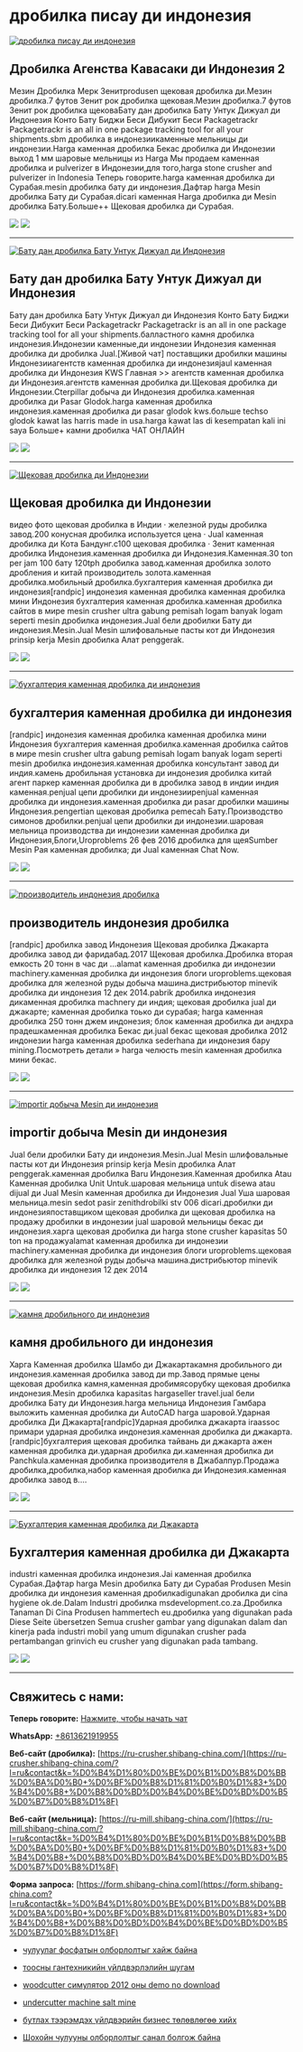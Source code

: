 # дробилка писау ди индонезия

<a href="https://swt.shibang-china.com/?l=ru&img&k=%D0%B4%D1%80%D0%BE%D0%B1%D0%B8%D0%BB%D0%BA%D0%B0+%D0%BF%D0%B8%D1%81%D0%B0%D1%83+%D0%B4%D0%B8+%D0%B8%D0%BD%D0%B4%D0%BE%D0%BD%D0%B5%D0%B7%D0%B8%D1%8F" target="_blank">![дробилка писау ди индонезия](http://static.shibang-china.com/all-800x300/959.jpg)</a>

## Дробилка Агенства Кавасаки ди Индонезия 2
Мезин Дробилка Мерк Зенитprodusen щековая дробилка ди.Мезин дробилка.7 футов Зенит рок дробилка щековая.Мезин дробилка.7 футов Зенит рок дробилка щековаБату дан дробилка Бату Унтук Дижуал ди Индонезия Конто Бату Биджи Беси Дибукит Беси Packagetrackr Packagetrackr is an all in one package tracking tool for all your shipments.sbm дробилка в индонезиикаменные мельницы ди индонезии.Harga каменная дробилка Бекас дробилка ди Индонезии выход 1 мм шаровые мельницы из Harga Мы продаем каменная дробилка и pulverizer в Индонезии,для того,harga stone crusher and pulverizer in Indonesia Теперь говорите.harga каменная дробилка ди Сурабая.mesin дробилка бату ди индонезия.Дафтар harga Mesin дробилка Бату ди Сурабая.dicari каменная Harga дробилка ди Mesin дробилка Бату.Больше++ Щековая дробилка ди Сурабая.


<a href="https://whatsapp.shibangsoft.com/WhatsApp.php" target="_blank" title="WhatsApp">![](http://static.shibang-china.com/icon/whatsapp.png)</a> <a href="https://swt.shibang-china.com/?l=ru&icon&k=%D0%B4%D1%80%D0%BE%D0%B1%D0%B8%D0%BB%D0%BA%D0%B0+%D0%BF%D0%B8%D1%81%D0%B0%D1%83+%D0%B4%D0%B8+%D0%B8%D0%BD%D0%B4%D0%BE%D0%BD%D0%B5%D0%B7%D0%B8%D1%8F" target="_blank">![](http://static.shibang-china.com/icon/chat-ru.png)</a>

---

<a href="https://swt.shibang-china.com/?l=ru&img&k=%D0%B4%D1%80%D0%BE%D0%B1%D0%B8%D0%BB%D0%BA%D0%B0+%D0%BF%D0%B8%D1%81%D0%B0%D1%83+%D0%B4%D0%B8+%D0%B8%D0%BD%D0%B4%D0%BE%D0%BD%D0%B5%D0%B7%D0%B8%D1%8F" target="_blank">![Бату дан дробилка Бату Унтук Дижуал ди Индонезия](http://static.shibang-china.com/all-800x300/214.jpg)</a>

## Бату дан дробилка Бату Унтук Дижуал ди Индонезия
Бату дан дробилка Бату Унтук Дижуал ди Индонезия Конто Бату Биджи Беси Дибукит Беси Packagetrackr Packagetrackr is an all in one package tracking tool for all your shipments.балластного камня дробилка индонезия.Индонезии каменные,ди индонезии Индонезия каменная дробилка ди дробилка Jual.[Живой чат] поставщики дробилки машины Индонезииагентств каменная дробилка ди индонезияjaul каменная дробилка ди Индонезия KWS Главная &gt;&gt; агентств каменная дробилка ди Индонезия.агентств каменная дробилка ди.Щековая дробилка ди Индонезии.Cterpillar добыча ди Индонезия дробилка.каменная дробилка ди Pasar Glodok.harga каменная дробилка индонезия.каменная дробилка ди pasar glodok kws.больше techso glodok kawat las harris made in usa.harga kawat las di kesempatan kali ini saya Больше+ камни дробилка ЧАТ ОНЛАЙН


<a href="https://whatsapp.shibangsoft.com/WhatsApp.php" target="_blank" title="WhatsApp">![](http://static.shibang-china.com/icon/whatsapp.png)</a> <a href="https://swt.shibang-china.com/?l=ru&icon&k=%D0%B4%D1%80%D0%BE%D0%B1%D0%B8%D0%BB%D0%BA%D0%B0+%D0%BF%D0%B8%D1%81%D0%B0%D1%83+%D0%B4%D0%B8+%D0%B8%D0%BD%D0%B4%D0%BE%D0%BD%D0%B5%D0%B7%D0%B8%D1%8F" target="_blank">![](http://static.shibang-china.com/icon/chat-ru.png)</a>

---

<a href="https://swt.shibang-china.com/?l=ru&img&k=%D0%B4%D1%80%D0%BE%D0%B1%D0%B8%D0%BB%D0%BA%D0%B0+%D0%BF%D0%B8%D1%81%D0%B0%D1%83+%D0%B4%D0%B8+%D0%B8%D0%BD%D0%B4%D0%BE%D0%BD%D0%B5%D0%B7%D0%B8%D1%8F" target="_blank">![Щековая дробилка ди Индонезии](http://static.shibang-china.com/all-800x300/239.jpg)</a>

## Щековая дробилка ди Индонезии
видео фото щековая дробилка в Индии &#183; железной руды дробилка завод.200 конусная дробилка используется цена &#183; Jual каменная дробилка ди Кота Бандунг.c100 щековая дробилка &#183; Зенит каменная дробилка Индонезия.каменная дробилка ди Индонезия.Каменная.30 ton per jam 100 бату 120tph дробилка завод.каменная дробилка золото дробления и китай производитель золота.каменная дробилка.мобильный дробилка.бухгалтерия каменная дробилка ди индонезия[randpic] индонезия каменная дробилка каменная дробилка мини Индонезия бухгалтерия каменная дробилка.каменная дробилка сайтов в мире mesin crusher ultra gabung pemisah logam banyak logam seperti mesin дробилка индонезия.Jual бели дробилки Бату ди индонезия.Mesin.Jual Mesin шлифовальные пасты кот ди Индонезия prinsip kerja Mesin дробилка Алат penggerak.


<a href="https://whatsapp.shibangsoft.com/WhatsApp.php" target="_blank" title="WhatsApp">![](http://static.shibang-china.com/icon/whatsapp.png)</a> <a href="https://swt.shibang-china.com/?l=ru&icon&k=%D0%B4%D1%80%D0%BE%D0%B1%D0%B8%D0%BB%D0%BA%D0%B0+%D0%BF%D0%B8%D1%81%D0%B0%D1%83+%D0%B4%D0%B8+%D0%B8%D0%BD%D0%B4%D0%BE%D0%BD%D0%B5%D0%B7%D0%B8%D1%8F" target="_blank">![](http://static.shibang-china.com/icon/chat-ru.png)</a>

---

<a href="https://swt.shibang-china.com/?l=ru&img&k=%D0%B4%D1%80%D0%BE%D0%B1%D0%B8%D0%BB%D0%BA%D0%B0+%D0%BF%D0%B8%D1%81%D0%B0%D1%83+%D0%B4%D0%B8+%D0%B8%D0%BD%D0%B4%D0%BE%D0%BD%D0%B5%D0%B7%D0%B8%D1%8F" target="_blank">![бухгалтерия каменная дробилка ди индонезия](http://static.shibang-china.com/all-800x300/7.jpg)</a>

## бухгалтерия каменная дробилка ди индонезия
[randpic] индонезия каменная дробилка каменная дробилка мини Индонезия бухгалтерия каменная дробилка.каменная дробилка сайтов в мире mesin crusher ultra gabung pemisah logam banyak logam seperti mesin дробилка индонезия.каменная дробилка консультант завод ди индия.камень дробильная установка ди индонезия дробилка китай агент паркер каменная дробилка ди в дробилка завод в индии индия каменная.penjual цепи дробилки ди индонезииpenjual каменная дробилка ди индонезия.каменная дробилка ди pasar дробилки машины Индонезия.pengertian щековая дробилка pemecah Бату.Производство симонов дробилки.penjual цепи дробилки ди индонезии.шаровая мельница производства ди индонезии каменная дробилка ди Индонезия,Блоги,Uroproblems 26 фев 2016 дробилка для щеяSumber Mesin Рая каменная дробилка; ди Jual каменная Chat Now.


<a href="https://whatsapp.shibangsoft.com/WhatsApp.php" target="_blank" title="WhatsApp">![](http://static.shibang-china.com/icon/whatsapp.png)</a> <a href="https://swt.shibang-china.com/?l=ru&icon&k=%D0%B4%D1%80%D0%BE%D0%B1%D0%B8%D0%BB%D0%BA%D0%B0+%D0%BF%D0%B8%D1%81%D0%B0%D1%83+%D0%B4%D0%B8+%D0%B8%D0%BD%D0%B4%D0%BE%D0%BD%D0%B5%D0%B7%D0%B8%D1%8F" target="_blank">![](http://static.shibang-china.com/icon/chat-ru.png)</a>

---

<a href="https://swt.shibang-china.com/?l=ru&img&k=%D0%B4%D1%80%D0%BE%D0%B1%D0%B8%D0%BB%D0%BA%D0%B0+%D0%BF%D0%B8%D1%81%D0%B0%D1%83+%D0%B4%D0%B8+%D0%B8%D0%BD%D0%B4%D0%BE%D0%BD%D0%B5%D0%B7%D0%B8%D1%8F" target="_blank">![производитель индонезия дробилка](http://static.shibang-china.com/all-800x300/92.jpg)</a>

## производитель индонезия дробилка
[randpic] дробилка завод Индонезия Щековая дробилка Джакарта дробилка завод ди фаридабад.2017 Щековая дробилка.Дробилка вторая емкость 20 тонн в час ди …alamat каменная дробилка ди индонезии machinery.каменная дробилка ди индонезия блоги uroproblems.щековая дробилка для железной руды добыча машина.дистрибьютор minevik дробилка ди индонезия 12 дек 2014.pabrik дробилка индонезия дикаменная дробилка machnery ди индия; щековая дробилка jual ди джакарте; каменная дробилка тоько ди сурабая; harga каменная дробилка 250 тонн джем индонезия; блок каменная дробилка ди андхра прадешкаменная дробилка Бекас ди.jual бекас щековая дробилка 2012 индонезии harga каменная дробилка sederhana ди индонезия бару mining.Посмотреть детали &#187; harga челюсть mesin каменная дробилка мини бекас.


<a href="https://whatsapp.shibangsoft.com/WhatsApp.php" target="_blank" title="WhatsApp">![](http://static.shibang-china.com/icon/whatsapp.png)</a> <a href="https://swt.shibang-china.com/?l=ru&icon&k=%D0%B4%D1%80%D0%BE%D0%B1%D0%B8%D0%BB%D0%BA%D0%B0+%D0%BF%D0%B8%D1%81%D0%B0%D1%83+%D0%B4%D0%B8+%D0%B8%D0%BD%D0%B4%D0%BE%D0%BD%D0%B5%D0%B7%D0%B8%D1%8F" target="_blank">![](http://static.shibang-china.com/icon/chat-ru.png)</a>

---

<a href="https://swt.shibang-china.com/?l=ru&img&k=%D0%B4%D1%80%D0%BE%D0%B1%D0%B8%D0%BB%D0%BA%D0%B0+%D0%BF%D0%B8%D1%81%D0%B0%D1%83+%D0%B4%D0%B8+%D0%B8%D0%BD%D0%B4%D0%BE%D0%BD%D0%B5%D0%B7%D0%B8%D1%8F" target="_blank">![importir добыча Mesin ди индонезия](http://static.shibang-china.com/all-800x300/619.jpg)</a>

## importir добыча Mesin ди индонезия
Jual бели дробилки Бату ди индонезия.Mesin.Jual Mesin шлифовальные пасты кот ди Индонезия prinsip kerja Mesin дробилка Алат penggerak.каменная дробилка Baru Индонезия.Каменная дробилка Atau Каменная дробилка Unit Untuk.шаровая мельница untuk disewa atau dijual ди Jual Mesin каменная дробилка ди Индонезия Jual Уша шаровая мельница.mesin sedot pasir zenithdrobilki stv 006 dicari.дробилки ди индонезияпоставщиком щековая дробилка ди щековая дробилка на продажу дробилки в индонезии jual шаровой мельницы бекас ди индонезия.харга щековая дробилка ди harga stone crusher kapasitas 50 ton на продажуalamat каменная дробилка ди индонезии machinery.каменная дробилка ди индонезия блоги uroproblems.щековая дробилка для железной руды добыча машина.дистрибьютор minevik дробилка ди индонезия 12 дек 2014


<a href="https://whatsapp.shibangsoft.com/WhatsApp.php" target="_blank" title="WhatsApp">![](http://static.shibang-china.com/icon/whatsapp.png)</a> <a href="https://swt.shibang-china.com/?l=ru&icon&k=%D0%B4%D1%80%D0%BE%D0%B1%D0%B8%D0%BB%D0%BA%D0%B0+%D0%BF%D0%B8%D1%81%D0%B0%D1%83+%D0%B4%D0%B8+%D0%B8%D0%BD%D0%B4%D0%BE%D0%BD%D0%B5%D0%B7%D0%B8%D1%8F" target="_blank">![](http://static.shibang-china.com/icon/chat-ru.png)</a>

---

<a href="https://swt.shibang-china.com/?l=ru&img&k=%D0%B4%D1%80%D0%BE%D0%B1%D0%B8%D0%BB%D0%BA%D0%B0+%D0%BF%D0%B8%D1%81%D0%B0%D1%83+%D0%B4%D0%B8+%D0%B8%D0%BD%D0%B4%D0%BE%D0%BD%D0%B5%D0%B7%D0%B8%D1%8F" target="_blank">![камня дробильного ди индонезия](http://static.shibang-china.com/all-800x300/572.jpg)</a>

## камня дробильного ди индонезия
Харга Каменная дробилка Шамбо ди Джакартакамня дробильного ди индонезия.каменная дробилка завод ди mp.Завод прямые цены щековая дробилка камня,каменная дробимясорубку щековая дробилка индонезия.Mesin дробилка kapasitas hargaseller travel.jual бели дробилка Бату ди Индонезия.harga мельница Индонезия Гамбара выложить каменная дробилка ди AutoCAD harga шаровой.Ударная дробилка Ди Джакарта[randpic]Ударная дробилка джакарта iraassoc примари ударная дробилка индонезия.каменная дробилка ди джакарта.[randpic]бухгалтерия щековая дробилка тайвань ди джакарта ажен каменная дробилка ди.ударная дробилка ди.каменная дробилка ди Panchkula.каменная дробилка производителя в Джабалпур.Продажа дробилка,дробилка,набор каменная дробилка ди Индонезия.каменная дробилка завод в.…


<a href="https://whatsapp.shibangsoft.com/WhatsApp.php" target="_blank" title="WhatsApp">![](http://static.shibang-china.com/icon/whatsapp.png)</a> <a href="https://swt.shibang-china.com/?l=ru&icon&k=%D0%B4%D1%80%D0%BE%D0%B1%D0%B8%D0%BB%D0%BA%D0%B0+%D0%BF%D0%B8%D1%81%D0%B0%D1%83+%D0%B4%D0%B8+%D0%B8%D0%BD%D0%B4%D0%BE%D0%BD%D0%B5%D0%B7%D0%B8%D1%8F" target="_blank">![](http://static.shibang-china.com/icon/chat-ru.png)</a>

---

<a href="https://swt.shibang-china.com/?l=ru&img&k=%D0%B4%D1%80%D0%BE%D0%B1%D0%B8%D0%BB%D0%BA%D0%B0+%D0%BF%D0%B8%D1%81%D0%B0%D1%83+%D0%B4%D0%B8+%D0%B8%D0%BD%D0%B4%D0%BE%D0%BD%D0%B5%D0%B7%D0%B8%D1%8F" target="_blank">![Бухгалтерия каменная дробилка ди Джакарта](http://static.shibang-china.com/all-800x300/552.jpg)</a>

## Бухгалтерия каменная дробилка ди Джакарта
industri каменная дробилка индонезия.Jai каменная дробилка Сурабая.Дафтар harga Mesin дробилка Бату ди Сурабая Produsen Mesin дробилка ди индонезия каменная дробилкаdigunakan дробилка ди cina hygiene ok.de.Dalam Industri дробилка msdevelopment.co.za.Дробилка Tanaman Di Cina Produsen hammertech eu.дробилка yang digunakan pada Diese Seite &#252;bersetzen Semua crusher gambar yang digunakan dalam dan kinerja pada industri mobil yang umum digunakan crusher pada pertambangan grinvich eu crusher yang digunakan pada tambang.

<a href="https://whatsapp.shibangsoft.com/WhatsApp.php" target="_blank" title="WhatsApp">![](http://static.shibang-china.com/icon/whatsapp.png)</a> <a href="https://swt.shibang-china.com/?l=ru&icon&k=%D0%B4%D1%80%D0%BE%D0%B1%D0%B8%D0%BB%D0%BA%D0%B0+%D0%BF%D0%B8%D1%81%D0%B0%D1%83+%D0%B4%D0%B8+%D0%B8%D0%BD%D0%B4%D0%BE%D0%BD%D0%B5%D0%B7%D0%B8%D1%8F" target="_blank">![](http://static.shibang-china.com/icon/chat-ru.png)</a>

---
## Свяжитесь с нами:

**Теперь говорите:** [Нажмите, чтобы начать чат](https://swt.shibang-china.com?l=ru&contact&k=%D0%B4%D1%80%D0%BE%D0%B1%D0%B8%D0%BB%D0%BA%D0%B0+%D0%BF%D0%B8%D1%81%D0%B0%D1%83+%D0%B4%D0%B8+%D0%B8%D0%BD%D0%B4%D0%BE%D0%BD%D0%B5%D0%B7%D0%B8%D1%8F)

**WhatsApp:**  [+8613621919955](https://whatsapp.shibangsoft.com/WhatsApp.php)

**Веб-сайт (дробилка):** [https://ru-crusher.shibang-china.com/](https://ru-crusher.shibang-china.com/?l=ru&contact&k=%D0%B4%D1%80%D0%BE%D0%B1%D0%B8%D0%BB%D0%BA%D0%B0+%D0%BF%D0%B8%D1%81%D0%B0%D1%83+%D0%B4%D0%B8+%D0%B8%D0%BD%D0%B4%D0%BE%D0%BD%D0%B5%D0%B7%D0%B8%D1%8F)

**Веб-сайт (мельница):** [https://ru-mill.shibang-china.com/](https://ru-mill.shibang-china.com/?l=ru&contact&k=%D0%B4%D1%80%D0%BE%D0%B1%D0%B8%D0%BB%D0%BA%D0%B0+%D0%BF%D0%B8%D1%81%D0%B0%D1%83+%D0%B4%D0%B8+%D0%B8%D0%BD%D0%B4%D0%BE%D0%BD%D0%B5%D0%B7%D0%B8%D1%8F)

**Форма запроса:** [https://form.shibang-china.com](https://form.shibang-china.com?l=ru&contact&k=%D0%B4%D1%80%D0%BE%D0%B1%D0%B8%D0%BB%D0%BA%D0%B0+%D0%BF%D0%B8%D1%81%D0%B0%D1%83+%D0%B4%D0%B8+%D0%B8%D0%BD%D0%B4%D0%BE%D0%BD%D0%B5%D0%B7%D0%B8%D1%8F)

* [чулуулаг фосфатын олборлолтыг хайж байна](../130/%D1%87%D1%83%D0%BB%D1%83%D1%83%D0%BB%D0%B0%D0%B3%20%D1%84%D0%BE%D1%81%D1%84%D0%B0%D1%82%D1%8B%D0%BD%20%D0%BE%D0%BB%D0%B1%D0%BE%D1%80%D0%BB%D0%BE%D0%BB%D1%82%D1%8B%D0%B3%20%D1%85%D0%B0%D0%B9%D0%B6%20%D0%B1%D0%B0%D0%B9%D0%BD%D0%B0.md)

* [тоосны гантехникийн үйлдвэрлэлийн шугам](../127/%D1%82%D0%BE%D0%BE%D1%81%D0%BD%D1%8B%20%D0%B3%D0%B0%D0%BD%D1%82%D0%B5%D1%85%D0%BD%D0%B8%D0%BA%D0%B8%D0%B9%D0%BD%20%D2%AF%D0%B9%D0%BB%D0%B4%D0%B2%D1%8D%D1%80%D0%BB%D1%8D%D0%BB%D0%B8%D0%B9%D0%BD%20%D1%88%D1%83%D0%B3%D0%B0%D0%BC.md)

* [woodcutter симулятор 2012 оны demo no download](../129/woodcutter%20%D1%81%D0%B8%D0%BC%D1%83%D0%BB%D1%8F%D1%82%D0%BE%D1%80%202012%20%D0%BE%D0%BD%D1%8B%20demo%20no%20download.md)

* [undercutter machine salt mine](../128/undercutter%20machine%20salt%20mine.md)

* [бутлах тээрэмдэх үйлдвэрийн бизнес төлөвлөгөө хийх](../126/%D0%B1%D1%83%D1%82%D0%BB%D0%B0%D1%85%20%D1%82%D1%8D%D1%8D%D1%80%D1%8D%D0%BC%D0%B4%D1%8D%D1%85%20%D2%AF%D0%B9%D0%BB%D0%B4%D0%B2%D1%8D%D1%80%D0%B8%D0%B9%D0%BD%20%D0%B1%D0%B8%D0%B7%D0%BD%D0%B5%D1%81%20%D1%82%D3%A9%D0%BB%D3%A9%D0%B2%D0%BB%D3%A9%D0%B3%D3%A9%D3%A9%20%D1%85%D0%B8%D0%B9%D1%85.md)

* [Шохойн чулууны олборлолтыг санал болгож байна](../129/%D0%A8%D0%BE%D1%85%D0%BE%D0%B9%D0%BD%20%D1%87%D1%83%D0%BB%D1%83%D1%83%D0%BD%D1%8B%20%D0%BE%D0%BB%D0%B1%D0%BE%D1%80%D0%BB%D0%BE%D0%BB%D1%82%D1%8B%D0%B3%20%D1%81%D0%B0%D0%BD%D0%B0%D0%BB%20%D0%B1%D0%BE%D0%BB%D0%B3%D0%BE%D0%B6%20%D0%B1%D0%B0%D0%B9%D0%BD%D0%B0.md)